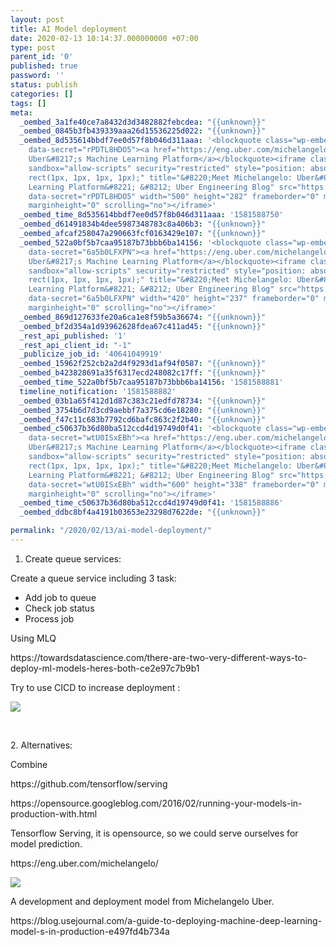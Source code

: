 ```yaml
---
layout: post
title: AI Model deployment
date: 2020-02-13 10:14:37.000000000 +07:00
type: post
parent_id: '0'
published: true
password: ''
status: publish
categories: []
tags: []
meta:
  _oembed_3a1fe40ce7a8432d3d3482882febcdea: "{{unknown}}"
  _oembed_0845b3fb439339aaa26d15536225d022: "{{unknown}}"
  _oembed_8d535614bbdf7ee0d57f8b046d311aaa: '<blockquote class="wp-embedded-content"
    data-secret="rPDTL8HDO5"><a href="https://eng.uber.com/michelangelo/">Meet Michelangelo:
    Uber&#8217;s Machine Learning Platform</a></blockquote><iframe class="wp-embedded-content"
    sandbox="allow-scripts" security="restricted" style="position: absolute; clip:
    rect(1px, 1px, 1px, 1px);" title="&#8220;Meet Michelangelo: Uber&#8217;s Machine
    Learning Platform&#8221; &#8212; Uber Engineering Blog" src="https://eng.uber.com/michelangelo/embed/#?secret=rPDTL8HDO5"
    data-secret="rPDTL8HDO5" width="500" height="282" frameborder="0" marginwidth="0"
    marginheight="0" scrolling="no"></iframe>'
  _oembed_time_8d535614bbdf7ee0d57f8b046d311aaa: '1581588750'
  _oembed_d61491834b4dee5987348783c8a406b3: "{{unknown}}"
  _oembed_afcaf258047a290663fcf0163429e107: "{{unknown}}"
  _oembed_522a0bf5b7caa95187b73bbb6ba14156: '<blockquote class="wp-embedded-content"
    data-secret="6a5b0LFXPN"><a href="https://eng.uber.com/michelangelo/">Meet Michelangelo:
    Uber&#8217;s Machine Learning Platform</a></blockquote><iframe class="wp-embedded-content"
    sandbox="allow-scripts" security="restricted" style="position: absolute; clip:
    rect(1px, 1px, 1px, 1px);" title="&#8220;Meet Michelangelo: Uber&#8217;s Machine
    Learning Platform&#8221; &#8212; Uber Engineering Blog" src="https://eng.uber.com/michelangelo/embed/#?secret=6a5b0LFXPN"
    data-secret="6a5b0LFXPN" width="420" height="237" frameborder="0" marginwidth="0"
    marginheight="0" scrolling="no"></iframe>'
  _oembed_869d127633fe20a6ca1e8f59b5a36674: "{{unknown}}"
  _oembed_bf2d354a1d93962628fdea67c411ad45: "{{unknown}}"
  _rest_api_published: '1'
  _rest_api_client_id: "-1"
  _publicize_job_id: '40641049919'
  _oembed_15962f252cb2a2d4f9293d1af94f0587: "{{unknown}}"
  _oembed_b423828691a35f6317ecd248082c17ff: "{{unknown}}"
  _oembed_time_522a0bf5b7caa95187b73bbb6ba14156: '1581588881'
  timeline_notification: '1581588882'
  _oembed_03b1a65f412d1d87c383c21edfd78734: "{{unknown}}"
  _oembed_3754b6d7d3cd9aebbf7a375cd6e18280: "{{unknown}}"
  _oembed_f47c11c683b7792cd6bafc863c2f2b40: "{{unknown}}"
  _oembed_c50637b36d80ba512ccd4d19749d0f41: '<blockquote class="wp-embedded-content"
    data-secret="wtU0ISxEBh"><a href="https://eng.uber.com/michelangelo/">Meet Michelangelo:
    Uber&#8217;s Machine Learning Platform</a></blockquote><iframe class="wp-embedded-content"
    sandbox="allow-scripts" security="restricted" style="position: absolute; clip:
    rect(1px, 1px, 1px, 1px);" title="&#8220;Meet Michelangelo: Uber&#8217;s Machine
    Learning Platform&#8221; &#8212; Uber Engineering Blog" src="https://eng.uber.com/michelangelo/embed/#?secret=wtU0ISxEBh"
    data-secret="wtU0ISxEBh" width="600" height="338" frameborder="0" marginwidth="0"
    marginheight="0" scrolling="no"></iframe>'
  _oembed_time_c50637b36d80ba512ccd4d19749d0f41: '1581588886'
  _oembed_ddbc8bf4a4191b03653e23298d7622de: "{{unknown}}"

permalink: "/2020/02/13/ai-model-deployment/"
---
```

<ol>
<li>Create queue services:</li>
</ol>
<p>Create a queue service including 3 task:</p>
<ul>
<li>Add job to queue</li>
<li>Check job status</li>
<li>Process job</li>
</ul>
<p>Using MLQ</p>
<p>https://towardsdatascience.com/there-are-two-very-different-ways-to-deploy-ml-models-heres-both-ce2e97c7b9b1</p>
<p>Try to use CICD to increase deployment :</p>
<p><img src="{{ site.baseurl }}/assets/6987e-1bit0ilfcx9ntpgxo7fxwtw.png" /></p>
<p>&nbsp;</p>
<p>2. Alternatives:</p>
<p>Combine</p>
<p>https://github.com/tensorflow/serving</p>
<p>https://opensource.googleblog.com/2016/02/running-your-models-in-production-with.html</p>
<p>Tensorflow Serving, it is opensource, so we could serve ourselves for model prediction.</p>
<p>https://eng.uber.com/michelangelo/</p>
<p><img src="{{ site.baseurl }}/assets/image8.png" /></p>
<p>A development and deployment model from Michelangelo Uber.</p>
<p>https://blog.usejournal.com/a-guide-to-deploying-machine-deep-learning-model-s-in-production-e497fd4b734a</p>
<p>&nbsp;</p>
